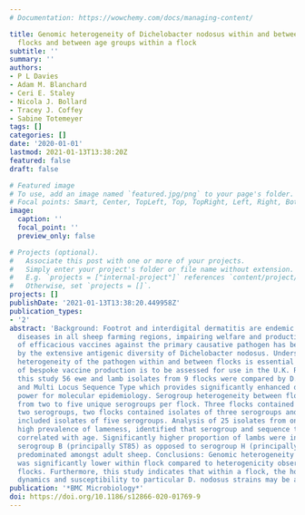 ```yaml
---
# Documentation: https://wowchemy.com/docs/managing-content/

title: Genomic heterogeneity of Dichelobacter nodosus within and between UK sheep
  flocks and between age groups within a flock
subtitle: ''
summary: ''
authors:
- P L Davies
- Adam M. Blanchard
- Ceri E. Staley
- Nicola J. Bollard
- Tracey J. Coffey
- Sabine Totemeyer
tags: []
categories: []
date: '2020-01-01'
lastmod: 2021-01-13T13:38:20Z
featured: false
draft: false

# Featured image
# To use, add an image named `featured.jpg/png` to your page's folder.
# Focal points: Smart, Center, TopLeft, Top, TopRight, Left, Right, BottomLeft, Bottom, BottomRight.
image:
  caption: ''
  focal_point: ''
  preview_only: false

# Projects (optional).
#   Associate this post with one or more of your projects.
#   Simply enter your project's folder or file name without extension.
#   E.g. `projects = ["internal-project"]` references `content/project/deep-learning/index.md`.
#   Otherwise, set `projects = []`.
projects: []
publishDate: '2021-01-13T13:38:20.449958Z'
publication_types:
- '2'
abstract: 'Background: Footrot and interdigital dermatitis are endemic infectious
  diseases in all sheep farming regions, impairing welfare and production. The development
  of efficacious vaccines against the primary causative pathogen has been hampered
  by the extensive antigenic diversity of Dichelobacter nodosus. Understanding the
  heterogeneity of the pathogen within and between flocks is essential if the feasibility
  of bespoke vaccine production is to be assessed for use in the U.K. Results: In
  this study 56 ewe and lamb isolates from 9 flocks were compared by D. nodosus serogroup
  and Multi Locus Sequence Type which provides significantly enhanced discriminatory
  power for molecular epidemiology. Serogroup heterogeneity between flocks ranged
  from two to five unique serogroups per flock. Three flocks contained isolates of
  two serogroups, two flocks contained isolates of three serogroups and one flock
  included isolates of five serogroups. Analysis of 25 isolates from one flock with
  high prevalence of lameness, identified that serogroup and sequence type was significantly
  correlated with age. Significantly higher proportion of lambs were infected with
  serogroup B (principally ST85) as opposed to serogroup H (principally ST86), which
  predominated amongst adult sheep. Conclusions: Genomic heterogeneity of the pathogen
  was significantly lower within flock compared to heterogenicity observed between
  flocks. Furthermore, this study indicates that within a flock, the host-pathogen
  dynamics and susceptibility to particular D. nodosus strains may be age dependent.'
publication: '*BMC Microbiology*'
doi: https://doi.org/10.1186/s12866-020-01769-9
---
```

